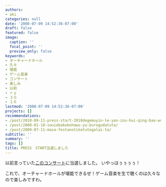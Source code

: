 ```yaml
---
authors:
- aki
categories: null
date: '2008-07-09 14:52:36-07:00'
draft: false
featured: false
image:
  caption: ''
  focal_point: ''
  preview_only: false
keywords:
- オーチャードホール
- 久々
- 堪能
- ゲーム音楽
- コンサート
- 楽しみ
- 以前
- ｒｙ
- ３０
- １６
lastmod: '2008-07-09 14:52:36-07:00'
projects: []
recommendations:
- /post/2010-09-11-press-start-2010degemuyin-le-yan-zou-hui-qing-bao-wogetutosita/
- /post/2008-01-18-souiebakokohawu-yu-burogudatuta/
- /post/2009-07-11-masa-festanotiketutogalai-ta/
subtitle: ''
summary: ''
tags: []
title: PRESS　START当選しました
---
```


以前言っていた[このコンサート](https://www.famitsu.com/game/news/1216017_1124.html)に当選しました。
いやっほぅぅぅぅ！

これで、オーチャードホールが堪能できるぜ！ゲーム音楽を生で聴くのは久々なので楽しみですわ。